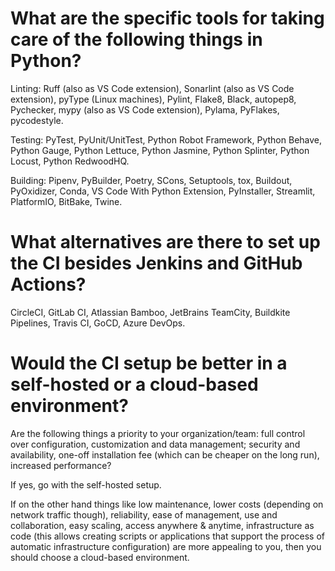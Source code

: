 # What are the specific tools for taking care of the following things in Python?

Linting: Ruff (also as VS Code extension), Sonarlint (also as VS Code extension), pyType (Linux machines), Pylint, Flake8, Black, autopep8, Pychecker, mypy (also as VS Code extension), Pylama, PyFlakes, pycodestyle.

Testing: PyTest, PyUnit/UnitTest, Python Robot Framework, Python Behave, Python Gauge, Python Lettuce, Python Jasmine, Python Splinter, Python Locust, Python RedwoodHQ.

Building: Pipenv, PyBuilder, Poetry, SCons, Setuptools, tox, Buildout, PyOxidizer, Conda, VS Code With Python Extension, PyInstaller, Streamlit, PlatformIO, BitBake, Twine.

# What alternatives are there to set up the CI besides Jenkins and GitHub Actions?
CircleCI, GitLab CI, Atlassian Bamboo, JetBrains TeamCity, Buildkite Pipelines, Travis CI, GoCD, Azure DevOps.

# Would the CI setup be better in a self-hosted or a cloud-based environment?

Are the following things a priority to your organization/team: full control over configuration, customization and data management; security and availability, one-off installation fee (which can be cheaper on the long run), increased performance?

If yes, go with the self-hosted setup.

If on the other hand things like low maintenance, lower costs (depending on network traffic though), reliability, ease of management, use and collaboration, easy scaling, access anywhere & anytime, infrastructure as code (this allows creating scripts or applications that support the process of automatic infrastructure configuration) are more appealing to you, then you should choose a cloud-based environment.